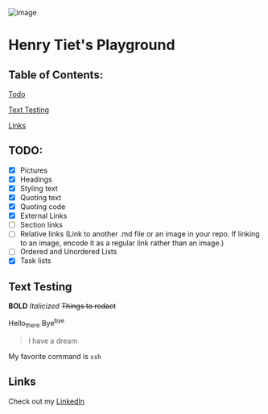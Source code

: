 ![image](https://github.com/henrytiet/cse110/assets/97487846/199eb50b-e3a5-4461-8582-b1ace92dd24d)
# Henry Tiet's Playground

## Table of Contents:
[Todo](https://github.com/henrytiet/cse110/blob/main/index.md#todo)

[Text Testing](https://github.com/henrytiet/cse110/blob/main/index.md#text-testing)

[Links](https://github.com/henrytiet/cse110/blob/main/index.md#links)

## TODO:
- [x] Pictures
- [x] Headings
- [x] Styling text
- [x] Quoting text
- [x] Quoting code
- [x] External Links
- [ ] Section links
- [ ] Relative links (Link to another .md file or an image in your repo. If linking to an image, encode it as a regular link rather than an image.)
- [ ] Ordered and Unordered Lists
- [x] Task lists

## Text Testing
**BOLD**
*Italicized*
~~Things to redact~~

Hello<sub>there</sub>
Bye<sup>bye</sup>

>I have a dream

My favorite command is `ssh`

## Links

Check out my [LinkedIn](https://linkedin.com/in/henry-tiet)

